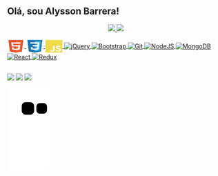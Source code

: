 ## Olá, sou Alysson Barrera!

<div align="center">
  <a href="https://github.com/alyssonbarrera">
  <img height="160em" src="https://github-readme-stats.vercel.app/api?username=alyssonbarrera&show_icons=true&theme=dark&include_all_commits=true&count_private=true"/>
  <img height="160em" src="https://github-readme-stats.vercel.app/api/top-langs/?username=alyssonbarrera&layout=compact&langs_count=7&theme=dark"/>
</div>
<div style="display: inline_block"><br>
   <img align="center" alt="HTML" height="30" width="40" src="https://raw.githubusercontent.com/devicons/devicon/master/icons/html5/html5-original.svg">
  <img align="center" alt="CSS" height="30" width="40" src="https://raw.githubusercontent.com/devicons/devicon/master/icons/css3/css3-original.svg">
  <img align="center" alt="JS" height="30" width="40" src="https://raw.githubusercontent.com/devicons/devicon/master/icons/javascript/javascript-plain.svg">
  <img align="center" alt="jQuery" height="30" width="40"src="https://cdn.jsdelivr.net/gh/devicons/devicon/icons/jquery/jquery-original.svg"/>
  <img align="center" alt="Bootstrap" height=38" width="40" src="https://cdn.jsdelivr.net/gh/devicons/devicon/icons/bootstrap/bootstrap-original.svg"/>
  <img align="center" alt="Git" height="30" width="40" src="https://cdn.jsdelivr.net/gh/devicons/devicon/icons/git/git-original.svg"/> 
  <img align="center" alt="NodeJS" height="30" width="40" src="https://cdn.jsdelivr.net/gh/devicons/devicon/icons/nodejs/nodejs-original.svg"/>
  <img align="center" alt="MongoDB" height="30" width="40" src="https://cdn.jsdelivr.net/gh/devicons/devicon/icons/mongodb/mongodb-original.svg" />
  <img align="center" alt="React" height="30" width="40" src="https://cdn.jsdelivr.net/gh/devicons/devicon/icons/react/react-original.svg" />
  <img align="center" alt="Redux" height="30" width="40" src="https://cdn.jsdelivr.net/gh/devicons/devicon/icons/redux/redux-original.svg" />
 <!-- <img align="center" alt="React" height="30" width="40" src="https://raw.githubusercontent.com/devicons/devicon/master/icons/react/react-original.svg"> -->
 <!-- <img align="center" alt="Python" height="30" width="40" src="https://raw.githubusercontent.com/devicons/devicon/master/icons/python/python-original.svg"> -->
</div>
  
  ##
 
<div> 

  <a href="https://www.linkedin.com/in/alysson-barrera/" target="_blank"><img src="https://img.shields.io/badge/-LinkedIn-%230077B5?style=for-the-badge&logo=linkedin&logoColor=white" target="_blank"></a>
  <a href = "mailto:alyssonbarrera.s@gmail.com"><img src="https://img.shields.io/badge/-Gmail-%23333?style=for-the-badge&logo=gmail&logoColor=white" target="_blank"></a> 
  <a href="https://www.instagram.com/alyssonbarrera/" target="_blank"><img src="https://img.shields.io/badge/-Instagram-%23E4405F?style=for-the-badge&logo=instagram&logoColor=white" target="_blank"></a>
 
  ![Snake animation](https://github.com/alyssonbarrera/alyssonbarrera/blob/output/github-contribution-grid-snake.svg)
 
</div>
